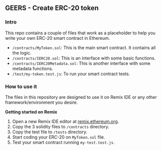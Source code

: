 ## GEERS - Create ERC-20 token

### Intro

This repo contains a couple of files that work as a placeholder to help you write your own ERC-20 smart contract in Ethereum.

- `/contracts/MyToken.sol`: This is the main smart contract. It contains all the logic.
- `/contracts/IERC20.sol`: This is an interface with some basic functions.
- `/contracts/IERC20Metadata.sol`: This is another interface with some metadata functions.
- `/test/my-token.test.js`: To run your smart contract tests.

### How to use it

The files in this repository are designed to use it on Remix IDE or any other framework/environment you desire.

**Getting started on Remix**

1. Open a new Remix IDE editor at [remix.ethereum.org](https://remix.ethereum.org/).
2. Copy the 3 solidity files to `/contracts` directory.
3. Copy the test file to `/tests` directory.
4. Start coding your ERC-20 on `MyToken.sol` file.
5. Test your smart contract running `my-test.test.js`.
